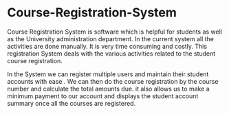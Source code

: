 # Course-Registration-System
Course Registration System is software which is helpful for students as well as the University administration department. In the current system all the activities are done manually. It is very time consuming and costly. This registration System deals with the various activities related to the student course registration. 

In the System we can register multiple users and maintain their student accounts with ease . We can then do the course registration by the course number and calculate the total amounts due. 
it also allows us to make a minimum payment to our account and displays the student account summary once all the courses are registered.
